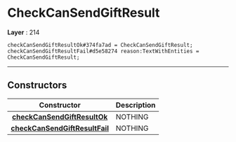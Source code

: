 # CheckCanSendGiftResult

**Layer** : 214

```tl
checkCanSendGiftResultOk#374fa7ad = CheckCanSendGiftResult;
checkCanSendGiftResultFail#d5e58274 reason:TextWithEntities = CheckCanSendGiftResult;
```

---

## Constructors

| Constructor | Description |
| :---: | :--- |
| [**checkCanSendGiftResultOk**](constructor/checkCanSendGiftResultOk) | NOTHING |
| [**checkCanSendGiftResultFail**](constructor/checkCanSendGiftResultFail) | NOTHING |
